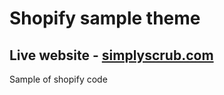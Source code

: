 # Shopify sample theme
## Live website - [simplyscrub.com](https://simplyscrub.com/)
Sample of shopify code
